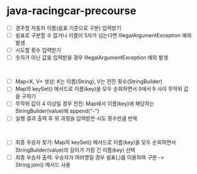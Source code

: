 # java-racingcar-precourse

- [ ] 경주할 자동차 이름(쉼표 기준으로 구분) 입력받기
- [ ] 쉼표로 구분할 수 없거나 이름이 5자가 넘는다면 IllegalArgumentException 예외 발생
- [ ] 시도할 횟수 입력받기
- [ ] 숫자가 아닌 값을 입력받을 경우 IllegalArgumentException 예외 발생
<br/>

- [ ] Map<K, V> 생성: K는 이름(String), V는 전진 횟수(StringBuilder)
- [ ] Map의 keySet() 메서드로 이름(key)을 모두 순회하면서 0에서 9 사이 무작위 값을 구하기
- [ ] 무작위 값이 4 이상일 경우 전진: Map에서 이름(key)에 해당하는 StringBuilder(value)에 append("-")
- [ ] 실행 결과 출력 후 위 과정을 입력받은 시도 횟수만큼 반복
<br/>

- [ ] 최종 우승자 찾기: Map의 keySet() 메서드로 이름(key)을 모두 순회하면서 StringBuilder(value)의 길이가 가장 긴 이름(key) 선택
- [ ] 최종 우승자 출력: 우승자가 여러명일 경우 쉼표(,)를 이용하여 구분 -> String.join() 메서드 사용
